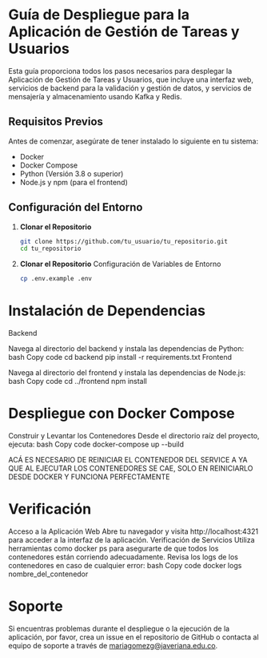 # Guía de Despliegue para la Aplicación de Gestión de Tareas y Usuarios

Esta guía proporciona todos los pasos necesarios para desplegar la Aplicación de Gestión de Tareas y Usuarios, que incluye una interfaz web, servicios de backend para la validación y gestión de datos, y servicios de mensajería y almacenamiento usando Kafka y Redis.

## Requisitos Previos

Antes de comenzar, asegúrate de tener instalado lo siguiente en tu sistema:

- Docker
- Docker Compose
- Python (Versión 3.8 o superior)
- Node.js y npm (para el frontend)

## Configuración del Entorno

1. **Clonar el Repositorio**
   ```bash
   git clone https://github.com/tu_usuario/tu_repositorio.git
   cd tu_repositorio

2. **Clonar el Repositorio**
   Configuración de Variables de Entorno
   ```bash
   cp .env.example .env

# Instalación de Dependencias
Backend

Navega al directorio del backend y instala las dependencias de Python:
bash
Copy code
cd backend
pip install -r requirements.txt
Frontend

Navega al directorio del frontend y instala las dependencias de Node.js:
bash
Copy code
cd ../frontend
npm install
# Despliegue con Docker Compose
Construir y Levantar los Contenedores
Desde el directorio raíz del proyecto, ejecuta:
bash
Copy code
docker-compose up --build


ACÁ ES NECESARIO DE REINICIAR EL CONTENEDOR DEL SERVICE A YA QUE AL EJECUTAR LOS CONTENEDORES
SE CAE, SOLO EN REINICIARLO DESDE DOCKER Y FUNCIONA PERFECTAMENTE
# Verificación
Acceso a la Aplicación Web
Abre tu navegador y visita http://localhost:4321 para acceder a la interfaz de la aplicación.
Verificación de Servicios
Utiliza herramientas como docker ps para asegurarte de que todos los contenedores están corriendo adecuadamente.
Revisa los logs de los contenedores en caso de cualquier error:
bash
Copy code
docker logs nombre_del_contenedor
# Soporte
Si encuentras problemas durante el despliegue o la ejecución de la aplicación, por favor, crea un issue en el repositorio de GitHub o contacta al equipo de soporte a través de mariagomezg@javeriana.edu.co.

   
